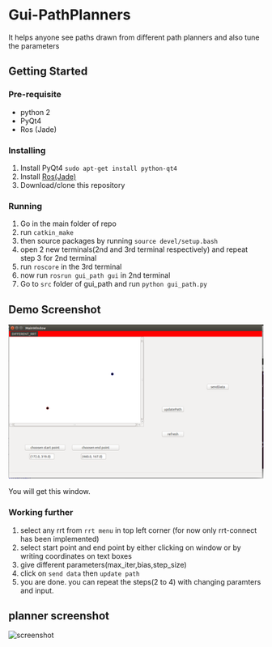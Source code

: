 # Gui-PathPlanners
It helps anyone see paths drawn from different path planners and also tune the parameters
## Getting Started
### Pre-requisite
- python 2
- PyQt4
- Ros (Jade)
### Installing
1. Install PyQt4 `sudo apt-get install python-qt4`
2. Install [Ros(Jade)](http://wiki.ros.org/jade/Installation/Ubuntu)
3. Download/clone this repository

### Running
1. Go in the main folder of repo
2. run `catkin_make`
3. then source packages by running `source devel/setup.bash`
4. open 2 new terminals(2nd and 3rd terminal respectively) and repeat step 3 for 2nd terminal 
5. run `roscore` in the 3rd terminal
6. now run `rosrun gui_path gui` in 2nd terminal
7. Go to `src` folder of gui_path and run `python gui_path.py`

## Demo Screenshot
![screenshot](planner1.png "Demo for this gui")

You will get this window.

### Working further
1. select any rrt from `rrt menu` in top left corner (for now only rrt-connect has been implemented)
2. select start point and end point by either clicking on window or by writing coordinates on text boxes
3. give different parameters(max_iter,bias,step_size)
4. click on `send data` then `update path`
5. you are done. you can repeat the steps(2 to 4) with changing paramters and input.
## planner screenshot
![screenshot](planne1.png "Demo for this planner")
